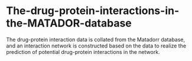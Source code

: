 # The-drug-protein-interactions-in-the-MATADOR-database
The drug-protein interaction data is collated from the Matadorr database, and an interaction network is constructed based on the data to realize the prediction of potential drug-protein interactions in the network.
